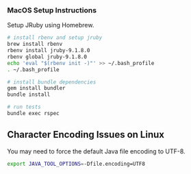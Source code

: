 ### MacOS Setup Instructions
Setup JRuby using Homebrew.
```bash
# install rbenv and setup jruby
brew install rbenv
rbenv install jruby-9.1.8.0
rbenv global jruby-9.1.8.0
echo 'eval "$(rbenv init -)"' >> ~/.bash_profile
. ~/.bash_profile

# install bundle dependencies
gem install bundler
bundle install

# run tests
bundle exec rspec
```

## Character Encoding Issues on Linux
You may need to force the default Java file encoding to UTF-8.
```bash
export JAVA_TOOL_OPTIONS=-Dfile.encoding=UTF8
```
